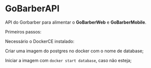 # GoBarberAPI

API do Gorbarber para alimentar o <strong>GoBarberWeb</strong> e <strong>GoBarberMobile</strong>.

Primeiros passos:

Necessário o DockerCE instalado:

Criar uma imagem do postgres no docker com o nome de database;

Iniciar a imagem com <code>docker start database</code>, caso não esteja;

